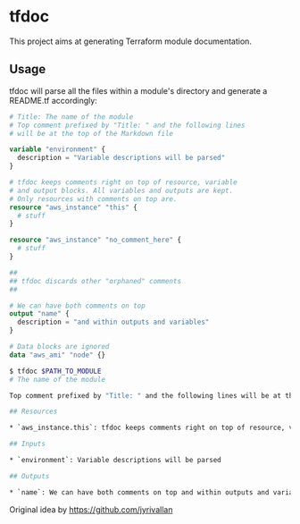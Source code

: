 # tfdoc

This project aims at generating Terraform module documentation.

## Usage

tfdoc will parse all the files within a module's directory and generate a README.tf accordingly:

```tf
# Title: The name of the module
# Top comment prefixed by "Title: " and the following lines
# will be at the top of the Markdown file

variable "environment" {
  description = "Variable descriptions will be parsed"
}

# tfdoc keeps comments right on top of resource, variable
# and output blocks. All variables and outputs are kept.
# Only resources with comments on top are.
resource "aws_instance" "this" {
  # stuff
}

resource "aws_instance" "no_comment_here" {
  # stuff
}

##
## tfdoc discards other "orphaned" comments
##

# We can have both comments on top
output "name" {
  description = "and within outputs and variables"
}

# Data blocks are ignored
data "aws_ami" "node" {}
```

```sh
$ tfdoc $PATH_TO_MODULE
# The name of the module

Top comment prefixed by "Title: " and the following lines will be at the top of the Markdown file

## Resources

* `aws_instance.this`: tfdoc keeps comments right on top of resource, variable and output blocks. All variables and outputs are kept. Only resources with comments on top are.

## Inputs

* `environment`: Variable descriptions will be parsed

## Outputs

* `name`: We can have both comments on top and within outputs and variables
```

Original idea by https://github.com/jyrivallan
